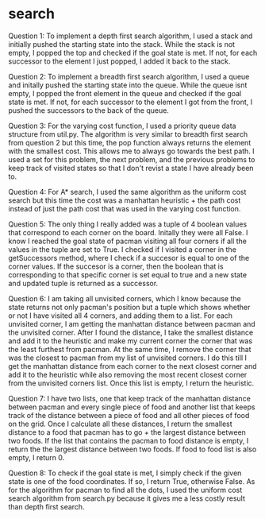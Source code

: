 # search
Question 1: To implement a depth first search algorithm, I used a stack and initially pushed the starting state into the stack.
            While the stack is not empty, I popped the top and checked if the goal state is met. If not, for each successor to
            the element I just popped, I added it back to the stack.

Question 2: To implement a breadth first search algorithm, I used a queue and initally pushed the starting state into the queue.
            While the queue isnt empty, I popped the front element in the queue and checked if the goal state is met. If not,
            for each successor to the element I got from the front, I pushed the successors to the back of the queue.

Question 3: For the varying cost function, I used a priority queue data structure from util.py. The algorithm is very similar to
            breadth first search from question 2 but this time, the pop function always returns the element with the smallest
            cost. This allows me to always go towards the best path. I used a set for this problem, the next problem, and the
            previous problems to keep track of visited states so that I don't revist a state I have already been to.

Question 4: For A* search, I used the same algorithm as the uniform cost search but this time the cost was a manhattan heuristic
            + the path cost instead of just the path cost that was used in the varying cost function.

Question 5: The only thing I really added was a tuple of 4 boolean values that correspond to each corner on the board. Initally
            they were all False. I know I reached the goal state of pacman visiting all four corners if all the values in the 
            tuple are set to True. I checked if I visited a corner in the getSuccessors method, where I check if a succesor is
            equal to one of the corner values. If the succesor is a corner, then the boolean that is corresponding to that specific
            corner is set equal to true and a new state and updated tuple is returned as a successor.

Question 6: I am taking all unvisited corners, which I know because the state returns not only pacman's position but a tuple which
            shows whether or not I have visited all 4 corners, and adding them to a list. For each unvisited corner, I am getting
            the manhattan distance between pacman and the unvisited corner. After I found the distance, I take the smallest distance
            and add it to the heuristic and make my current corner the corner that was the least furthest from pacman. At the same
            time, I remove the corner that was the closest to pacman from my list of unvisited corners. I do this till I get the
            manhattan distance from each corner to the next closest corner and add it to the heuristic while also removing the most
            recent closest corner from the unvisited corners list. Once this list is empty, I return the heuristic.

Question 7: I have two lists, one that keep track of the manhattan distance between pacman and every single piece of food and another
            list that keeps track of the distance between a piece of food and all other pieces of food on the grid. Once I calculate
            all these distances, I return the smallest distance to a food that pacman has to go + the largest distance between two foods. If the list that contains the pacman to food distance is empty, I return the the largest distance between two foods.
            If food to food list is also empty, I return 0.

Question 8: To check if the goal state is met, I simply check if the given state is one of the food coordinates. If so, I return
            True, otherwise False. As for the algorithm for pacman to find all the dots, I used the uniform cost search algorithm
            from search.py because it gives me a less costly result than depth first search.